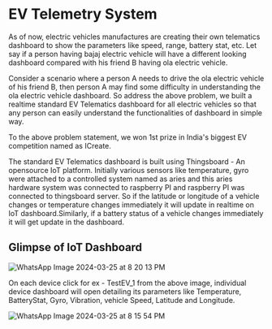 # EV Telemetry System

As of now, electric vehicles manufactures are creating their own telematics dashboard to show the parameters like speed, range, battery stat, etc. Let say if a person having bajaj electric vehicle will have a different looking dashboard compared with his friend B having ola electric vehicle.

Consider a scenario where a person A needs to drive the ola electric vehicle of his friend B, then person A may find some difficulty in understanding the ola electric vehicle dashboard. So address the above problem, we built a realtime standard EV Telematics dashboard for all electric vehicles so that any person can easily understand the functionalities of dashboard in simple way. 

To the above problem statement, we won 1st prize in India's biggest EV competition named as ICreate.

The standard EV Telematics dashboard is built using Thingsboard - An opensource IoT platform. Initially various sensors like temperature, gyro were attached to a controlled system named as aries and this aries hardware system was connected to raspberry PI and raspberry PI was connected to thingsboard server. So if the latitude or longitude of a vehicle changes or temperature changes immediately it will update in realtime on IoT dashboard.Similarly, if a battery status of a vehicle changes immediately it will get update in the dashboard.

## Glimpse of IoT Dashboard

![WhatsApp Image 2024-03-25 at 8 20 13 PM](https://github.com/tanishpophale53/EV-Telemetry-System/assets/71888416/08e37594-80c1-4467-b362-49324aa3e3d5)


On each device click for ex - TestEV_1 from the above image, individual device dashboard will open detailing its parameters like Temperature, BatteryStat, Gyro, Vibration, vehicle Speed, Latitude and Longitude.


![WhatsApp Image 2024-03-25 at 8 15 54 PM](https://github.com/tanishpophale53/EV-Telemetry-System/assets/71888416/20bbb276-ccc0-43dc-99db-f72656d0cf64)


